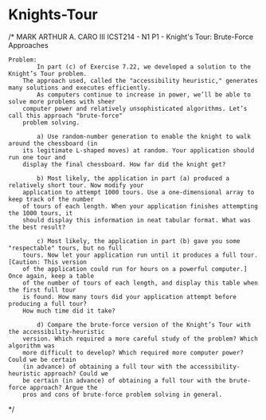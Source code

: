 # Knights-Tour
/*
	MARK ARTHUR A. CARO III
	ICST214 - N1
	P1 - Knight's Tour: Brute-Force Approaches

	Problem:
			In part (c) of Exercise 7.22, we developed a solution to the Knight’s Tour problem. 
		The approach used, called the "accessibility heuristic," generates many solutions and executes efficiently.
			As computers continue to increase in power, we’ll be able to solve more problems with sheer
		computer power and relatively unsophisticated algorithms. Let’s call this approach "brute-force"
		problem solving.

			a) Use random-number generation to enable the knight to walk around the chessboard (in
		its legitimate L-shaped moves) at random. Your application should run one tour and
		display the final chessboard. How far did the knight get?

			b) Most likely, the application in part (a) produced a relatively short tour. Now modify your
		application to attempt 1000 tours. Use a one-dimensional array to keep track of the number
		of tours of each length. When your application finishes attempting the 1000 tours, it
		should display this information in neat tabular format. What was the best result?

			c) Most likely, the application in part (b) gave you some "respectable" tours, but no full
		tours. Now let your application run until it produces a full tour. [Caution: This version
		of the application could run for hours on a powerful computer.] Once again, keep a table
		of the number of tours of each length, and display this table when the first full tour
		is found. How many tours did your application attempt before producing a full tour?
		How much time did it take?

			d) Compare the brute-force version of the Knight’s Tour with the accessibility-heuristic
		version. Which required a more careful study of the problem? Which algorithm was
		more difficult to develop? Which required more computer power? Could we be certain
		(in advance) of obtaining a full tour with the accessibility-heuristic approach? Could we
		be certain (in advance) of obtaining a full tour with the brute-force approach? Argue the
		pros and cons of brute-force problem solving in general.
*/
